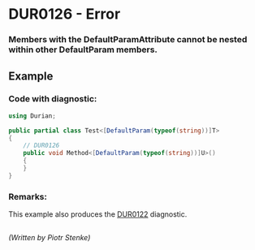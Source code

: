# DUR0126 - Error
### Members with the DefaultParamAttribute cannot be nested within other DefaultParam members.

## Example

### Code with diagnostic:
```csharp
using Durian;

public partial class Test<[DefaultParam(typeof(string))]T>
{
    // DUR0126
    public void Method<[DefaultParam(typeof(string))]U>()
    {
    }
}

```

### Remarks:
This example also produces the [DUR0122](https://github.com/piotrstenke/Durian/blob/master/docs/Core/DUR0122.md) diagnostic.

##

*\(Written by Piotr Stenke\)*